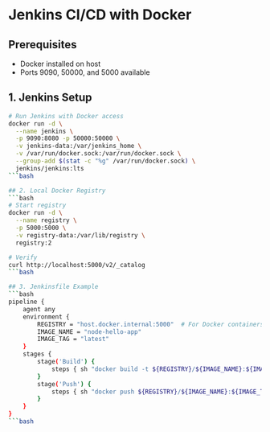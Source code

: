 # Jenkins CI/CD with Docker

## Prerequisites
- Docker installed on host
- Ports 9090, 50000, and 5000 available

## 1. Jenkins Setup
```bash
# Run Jenkins with Docker access
docker run -d \
  --name jenkins \
  -p 9090:8080 -p 50000:50000 \
  -v jenkins-data:/var/jenkins_home \
  -v /var/run/docker.sock:/var/run/docker.sock \
  --group-add $(stat -c "%g" /var/run/docker.sock) \
  jenkins/jenkins:lts
```bash

## 2. Local Docker Registry
```bash
# Start registry
docker run -d \
  --name registry \
  -p 5000:5000 \
  -v registry-data:/var/lib/registry \
  registry:2

# Verify
curl http://localhost:5000/v2/_catalog
```bash

## 3. Jenkinsfile Example
```bash
pipeline {
    agent any
    environment {
        REGISTRY = "host.docker.internal:5000"  # For Docker containers
        IMAGE_NAME = "node-hello-app"
        IMAGE_TAG = "latest"
    }
    stages {
        stage('Build') {
            steps { sh "docker build -t ${REGISTRY}/${IMAGE_NAME}:${IMAGE_TAG} ." }
        }
        stage('Push') {
            steps { sh "docker push ${REGISTRY}/${IMAGE_NAME}:${IMAGE_TAG}" }
        }
    }
}
```bash
